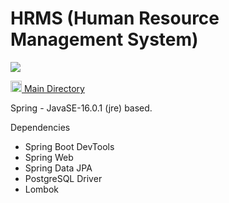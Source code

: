 # HRMS (Human Resource Management System)
<img src="https://r.resimlink.com/LiGlh.jpg"></img>


<a href="https://github.com/FurkanBerkant/HRMS.Java/tree/master/src/main/java/com/kodlamaio/hrms"> <img width=18 src="https://github.com/karcan/javaBootcamp/blob/master/images/java-32.png?raw=true"> Main Directory </a>

Spring - JavaSE-16.0.1 (jre) based.

Dependencies
- Spring Boot DevTools
- Spring Web
- Spring Data JPA
- PostgreSQL Driver
- Lombok
